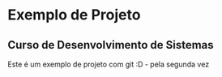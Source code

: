 # Exemplo de Projeto

## Curso de Desenvolvimento de Sistemas

Este é um exemplo de projeto com git :D - pela segunda vez